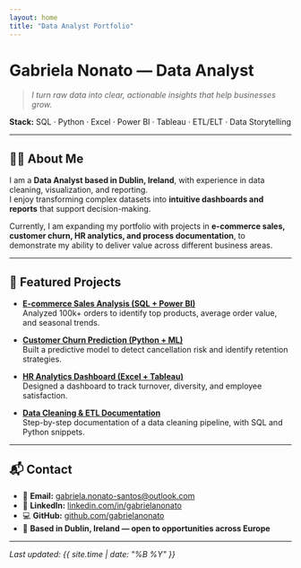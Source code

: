```yaml
---
layout: home
title: "Data Analyst Portfolio"
---
```


# Gabriela Nonato — Data Analyst  

> *I turn raw data into clear, actionable insights that help businesses grow.*  

**Stack:** SQL · Python · Excel · Power BI · Tableau · ETL/ELT · Data Storytelling  

---

## 👩‍💻 About Me
I am a **Data Analyst based in Dublin, Ireland**, with experience in data cleaning, visualization, and reporting.  
I enjoy transforming complex datasets into **intuitive dashboards and reports** that support decision-making.  

Currently, I am expanding my portfolio with projects in **e-commerce sales, customer churn, HR analytics, and process documentation**, to demonstrate my ability to deliver value across different business areas.  

---

## 📂 Featured Projects
- **[E-commerce Sales Analysis (SQL + Power BI)](/projects/ecommerce-sales-analysis)**  
  Analyzed 100k+ orders to identify top products, average order value, and seasonal trends.  

- **[Customer Churn Prediction (Python + ML)](/projects/churn-analysis)**  
  Built a predictive model to detect cancellation risk and identify retention strategies.  

- **[HR Analytics Dashboard (Excel + Tableau)](/projects/hr-analytics-dashboard)**  
  Designed a dashboard to track turnover, diversity, and employee satisfaction.  

- **[Data Cleaning & ETL Documentation](/projects/data-cleaning-documentation)**  
  Step-by-step documentation of a data cleaning pipeline, with SQL and Python snippets.  

---

## 📬 Contact
- 📧 **Email:** gabriela.nonato-santos@outlook.com  
- 💼 **LinkedIn:** [linkedin.com/in/gabrielanonato](https://www.linkedin.com/in/gabrielanonato)  
- 💻 **GitHub:** [github.com/gabrielanonato](https://github.com/gabrielanonato)  
- 📍 **Based in Dublin, Ireland — open to opportunities across Europe**  

---

_Last updated: {{ site.time | date: "%B %Y" }}_
